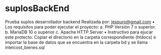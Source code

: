 # suplosBackEnd
Prueba suplos desarrollador backend Realizada por: jespuro@gmail.com
• Los requisitos para poder ejecutar el proyecto:
a. PHP Versión 7 o superior.
b. MariaDB 10 o superior
c. Apache HTTP Server 
• Instructivo para ejucar este protecto:
Copiar el directorio en la carpeta correspondiente (htdocs) e importar la base de datos que se encuentra en la carpeta bd y se llama intelcost_bienes.sql 
